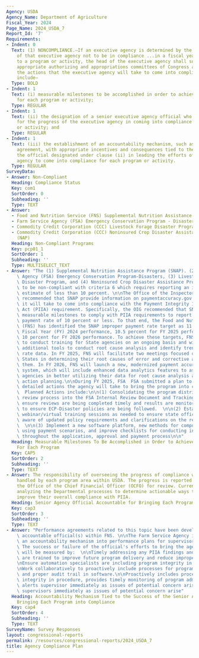 ```yaml
---
Agency: USDA
Agency_Name: Department of Agriculture
Fiscal_Year: 2024
Page_Name: 2024_USDA_7
Report_Id: '7'
Requirements:
- Indent: 0
  Text: (1) NONCOMPLIANCE.—If an executive agency is determined by the Inspector General
    of that executive agency not to be in compliance ...in a fiscal year with respect
    to a program or activity, the head of the executive agency shall submit to the
    appropriate authorizing and appropriations committees of Congress a plan describing
    the actions that the executive agency will take to come into compliance. The plan...shall
    include—
  Type: BOLD
- Indent: 1
  Text: (i) measurable milestones to be accomplished in order to achieve compliance
    for each program or activity;
  Type: REGULAR
- Indent: 1
  Text: (ii) the designation of a senior executive agency official who shall be accountable
    for the progress of the executive agency in coming into compliance for each program
    or activity; and
  Type: REGULAR
- Indent: 1
  Text: (iii) the establishment of an accountability mechanism, such as a performance
    agreement, with appropriate incentives and consequences tied to the success of
    the official designated under clause (ii) in leading the efforts of the executive
    agency to come into compliance for each program or activity.
  Type: REGULAR
SurveyData:
- Answer: Non-Compliant
  Heading: Compliance Status
  Key: com1
  SortOrder: 0
  Subheading: ''
  Type: TEXT
- Answer:
  - Food and Nutrition Service (FNS) Supplemental Nutrition Assistance Program (SNAP)
  - Farm Service Agency (FSA) Emergency Conservation Program - Disasters (ECP-Disasters)
  - Commodity Credit Corporation (CCC) Livestock Forage Disaster Program (LFP)
  - Commodity Credit Corporation (CCC) Noninsured Crop Disaster Assistance Program
    (NAP)
  Heading: Non-Compliant Programs
  Key: pcp01_1
  SortOrder: 1
  Subheading: ''
  Type: MULTISELECT_TEXT
- Answer: "The (1) Supplemental Nutrition Assistance Program (SNAP). (2) Farm Service\
    \ Agency (FSA) Emergency Conservation Program-Disasters, (3) Livestock Forage\
    \ Disaster Program, and (4) Noninsured Crop Disaster Assistance Program were found\
    \ to be non-compliant with criteria 6 which requires reporting an improper payment\
    \ estimate of less than 10 percent. \n\nThe Office of the Inspector General (OIG)\
    \ recommended that SNAP provide information on paymentaccuracy.gov about actions\
    \ it will take to come into compliance with the Payment Integrity Information\
    \ Act (PIIA) requirement. Specifically, the OIG recommended that SNAP establish\
    \ measurable milestones to comply with PIIA requirements to report an improper\
    \ payment rate of 10 percent or less. To that end, the Food and Nutrition Service\
    \ (FNS) has identified the SNAP improper payment rate target as 11 percent for\
    \ Fiscal Year (FY) 2024 performance, 10.5 percent for FY 2025 performance, and\
    \ 10 percent for FY 2026 performance. To achieve these targets, FNS will continue\
    \ to conduct training for State agencies on an ongoing basis and will provide\
    \ additional tools to conduct root cause analysis and identify trends in error\
    \ rate data. In FY 2025, FNS will facilitate two meetings focused on assisting\
    \ States in determining their root causes of error and corrective actions to address\
    \ them. In FY 2026, FNS will launch a new, modernized payment accuracy data management\
    \ system, which will include enhanced data analytics features to assist State\
    \ agencies in better utilizing their data for root cause analysis and corrective\
    \ action planning.\n\nDuring FY 2025, FSA  FSA submitted a plan to Congress, describing\
    \ detailed actions the agency will take to bring the program into compliance.\
    \  Planned Actions include:\n\n(1) Consolidating the program district director\
    \ review process into the FSA Internal Review Document and Tracking System to\
    \ ensure reviews are being completed timely and results are monitored and evaluated\
    \ to ensure ECP-Disaster policies are being followed.  \n\n(2) Establish additional\
    \ webinar/virtual training sessions as needed to ensure state office staff are\
    \ aware of updated policy requirements and clarifications on the requirements.\
    \  \n\n(3) Implement a new software platform, new methods for computing payments\
    \ using payment scenarios, and improve checklists for conducting internal reviews\
    \ throughout the application, approval and payment process\n\n"
  Heading: Measurable Milestones To Be Accomplished in Order to Achieve Compliance
    For Each Program
  Key: CAP5
  SortOrder: 2
  Subheading: ''
  Type: TEXT
- Answer: The responsibility of overseeing the progress of compliance with PIIA is
    handled by each program area within USDA. The progress is reported regularly to
    the Office of the Chief Financial Officer (OCFO) for review. Currently, OCFO is
    analyzing the Departmental processes to determine actionable ways that USDA can
    improve their overall compliance with PIIA.
  Heading: Senior Agency Official Accountable for Bringing Each Program into Compliance
  Key: cap3
  SortOrder: 3
  Subheading: ''
  Type: TEXT
- Answer: "Performance agreements related to this topic have been developed for the\
    \ accountable official(s) within FNS. \n\nThe Farm Service Agency incorporated\
    \ an accountability mechanism into performance plans for supervisory positions.\
    \ The success or failure of the official's efforts to bring the agency into compliance\
    \ will be measured by:  \n\nTimely addressing any PIIA findings and employees\
    \ are trained to improve future program delivery and reduce improper payments.\n\
    \nEnsure automation specialists are including program integrity in software.\n\
    \nWork collaboratively to proactively include processes for program integrity\
    \ and proper audit trail in software.\n\nProactively includes processes for program\
    \ integrity in procedure, provides timely monitoring of program administration,\
    \ alerts supervisor immediately as issues of potential concern arise.  \n\nAlert\
    \ supervisors immediately as issues of potential concern arise"
  Heading: Accountability Mechanism Tied to the Success of the Senior Agency Official
    Bringing Each Program into Compliance
  Key: cap4
  SortOrder: 4
  Subheading: ''
  Type: TEXT
SurveyName: Survey Responses
layout: congressional-reports
permalink: /resources/congressional-reports/2024_USDA_7
title: Agency Compliance Plan
---
```

